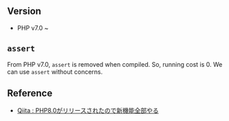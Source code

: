 ## Version
- PHP v7.0 ~

## `assert`
From PHP v7.0, `assert` is removed when compiled. So, running cost is 0.
We can use `assert` without concerns.

## Reference
- [Qiita : PHP8.0がリリースされたので新機能全部やる](https://qiita.com/rana_kualu/items/c110cb244c3ee38c6859#assertion-failures-now-throw-by-default)
